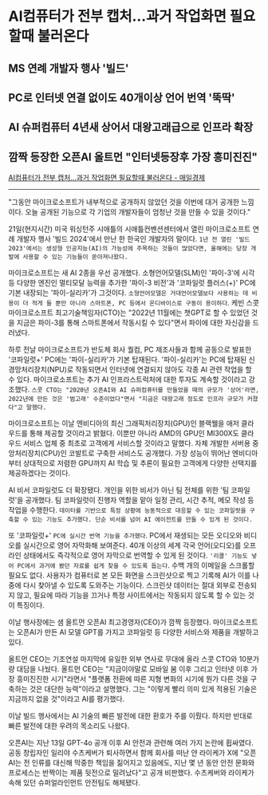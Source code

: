 # AI컴퓨터가 전부 캡처…과거 작업화면 필요할때 불러온다
## MS 연례 개발자 행사 '빌드'
## PC로 인터넷 연결 없이도 40개이상 언어 번역 '뚝딱'
## AI 슈퍼컴퓨터 4년새 상어서 대왕고래급으로 인프라 확장
## 깜짝 등장한 오픈AI 올트먼 "인터넷등장후 가장 흥미진진"
[AI컴퓨터가 전부 캡처…과거 작업화면 필요할때 불러온다 - 매일경제](https://n.news.naver.com/article/newspaper/009/0005307352?date=20240523)

---

"그동안 마이크로소프트가 내부적으로 공개하지 않았던 것을 이번에 대거 공개한 느낌이다. 오늘 공개된 기능으로 각 기업의 개발자들이 엄청난 것을 만들 수 있을 것이다."

21일(현지시간) 미국 워싱턴주 시애틀의 시애틀컨벤션센터에서 열린 마이크로소프트 연례 개발자 행사 '빌드 2024'에서 만난 한 한국인 개발자의 말이다. `1년 전 열린 '빌드 2023'에서는 생성형 인공지능(AI)의 가능성에 주목하는 것들이 많았다면, 올해에는 당장 개발에 사용할 수 있는 기능들이 쏟아져나왔다.`

마이크로소프트는 새 AI 2종을 우선 공개했다. 소형언어모델(SLM)인 '파이-3'에 시각 등 다양한 엔진인 멀티모달 능력을 추가한 '파이-3 비전'과 '코파일럿 플러스(+)' PC에 기본 내장되는 '파이-실리카'가 그것이다. `소형언어모델은 거대언어모델보다 사용하는 데 비용이 더 적게 들 뿐만 아니라 스마트폰, PC 등에서 온디바이스로 구동이 용이하다`. 케빈 스콧 마이크로소프트 최고기술책임자(CTO)는 "2022년 11월에는 챗GPT로 할 수 있었던 것을 지금은 파이-3를 통해 스마트폰에서 작동시킬 수 있다"면서 파이에 대한 자신감을 드러냈다.

하루 전날 마이크로소프트가 반도체 회사 퀄컴, PC 제조사들과 함께 공동으로 발표한 '코파일럿+' PC에는 '파이-실리카'가 기본 탑재된다. '파이-실리카'는 PC에 탑재된 신경망처리장치(NPU)로 작동되면서 인터넷에 연결되지 않아도 각종 AI 관련 작업을 할 수 있다. 마이크로소프트는 추가 AI 인프라스트럭처에 대한 투자도 계속할 것이라고 강조했다. `스콧 CTO는 "2020년 오픈AI와 AI 슈퍼컴퓨터를 만들었을 때의 규모가 '상어'라면, 2022년에 만든 것은 '범고래' 수준이었다"면서 "지금은 대왕고래 정도로 인프라 규모가 커졌다"고 말했다.`

마이크로소프트는 이날 엔비디아의 최신 그래픽처리장치(GPU)인 블랙웰을 애저 클라우드를 통해 제공할 것이라고 밝혔다. 이뿐만 아니라 AMD의 GPU인 MI300X도 클라우드 서비스 업체 중 최초로 고객에게 서비스할 것이라고 말했다. 자체 개발한 서버용 중앙처리장치(CPU)인 코발트로 구축한 서비스도 공개했다. 가장 성능이 뛰어난 엔비디아부터 상대적으로 저렴한 GPU까지 AI 학습 및 추론이 필요한 고객에게 다양한 선택지를 제공하겠다는 것이다.

AI 비서 코파일럿도 더 확장됐다. 개인을 위한 비서가 아닌 팀 전체를 위한 '팀 코파일럿'을 공개했다. 팀 코파일럿이 진행자 역할을 맡아 일정 관리, 시간 추적, 메모 작성 등 작업을 수행한다. `데이터를 기반으로 특정 상황에 능동적으로 대응할 수 있는 코파일럿을 구축할 수 있는 기능도 추가했다. 단순 비서를 넘어 AI 에이전트를 만들 수 있게 된 것이다.`

또 '코파일럿+' `PC에 실시간 번역 기능을 추가했다`. PC에서 재생되는 모든 오디오와 비디오를 실시간으로 영어 자막화해 보여준다. 40개 이상의 세계 각국 언어(오디오)를 오프라인 상태에서도 즉각적으로 영어 자막으로 번역할 수 있게 된 것이다. `'리콜' 기능도 넣어 PC에서 과거에 봤던 자료를 쉽게 찾을 수 있도록 돕는다`. 수백 개의 이메일을 스크롤할 필요도 없다. 사용자가 컴퓨터로 본 모든 화면을 스크린샷으로 찍고 기록해 AI가 이를 나중에 다시 찾아낼 수 있도록 도와주는 기능이다. 스크린샷 데이터는 절대 외부로 전송되지 않고, 필요에 따라 기능을 끄거나 특정 사이트에서는 작동되지 않도록 할 수 있는 것이 특징이다.

이날 행사장에는 샘 올트먼 오픈AI 최고경영자(CEO)가 깜짝 등장했다. 마이크로소프트는 오픈AI가 만든 AI 모델 GPT를 가지고 코파일럿 등 다양한 서비스와 제품을 개발하고 있다.

올트먼 CEO는 기조연설 마지막에 유일한 외부 연사로 무대에 올라 스콧 CTO와 10분가량 대담을 나눴다. 올트먼 CEO는 "지금이야말로 모바일 붐 이후 그리고 인터넷 이후 가장 흥미진진한 시기"라면서 "플랫폼 전환에 따른 지형 변화의 시기에 뭔가 다른 것을 구축하는 것은 대단한 능력"이라고 설명했다. 그는 "이렇게 빨리 의미 있게 적용된 기술은 지금까지 없을 것"이라고 AI를 평가했다.

이날 빌드 행사에서는 AI 기술의 빠른 발전에 대한 환호가 주를 이뤘다. 하지만 반대로 빠른 발전에 대한 우려의 목소리도 나왔다.

오픈AI는 지난 13일 GPT-4o 공개 이후 AI 안전과 관련해 여러 가지 논란에 휩싸였다. 공동 창립자인 일리야 수츠케버가 퇴사하면서 함께 회사를 떠난 얀 라이케가 X에 "오픈AI는 전 인류를 대신해 막중한 책임을 짊어지고 있음에도, 지난 몇 년 동안 안전 문화와 프로세스는 반짝이는 제품 뒷전으로 밀려났다"고 공개 비판했다. 수츠케버와 라이케가 속해 있던 슈퍼얼라인먼트 안전팀도 해체됐다.

